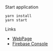 Start application

```
yarn install
yarn start
```

Links
- [WebPage](https://ptplacesprod.web.app/Login)
- [Firebase Console](https://console.firebase.google.com/u/0/project/ptplacesdev/overview)